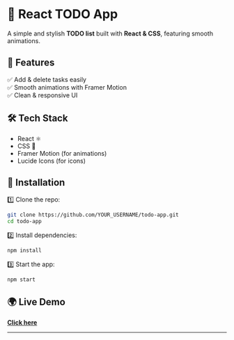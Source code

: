 # 🚀 React TODO App  

A simple and stylish **TODO list** built with **React & CSS**, featuring smooth animations.  

## 📌 Features  
✅ Add & delete tasks easily  
✅ Smooth animations with Framer Motion  
✅ Clean & responsive UI  

## 🛠️ Tech Stack  
- React ⚛️  
- CSS 🎨  
- Framer Motion (for animations)  
- Lucide Icons (for icons)  

## 🚀 Installation  
1️⃣ Clone the repo:  
```sh
git clone https://github.com/YOUR_USERNAME/todo-app.git
cd todo-app
```  
2️⃣ Install dependencies:  
```sh
npm install
```  
3️⃣ Start the app:  
```sh
npm start
```  

## 🌍 Live Demo  
[**Click here**](https://todo-seven-alpha-92.vercel.app/) 

---


